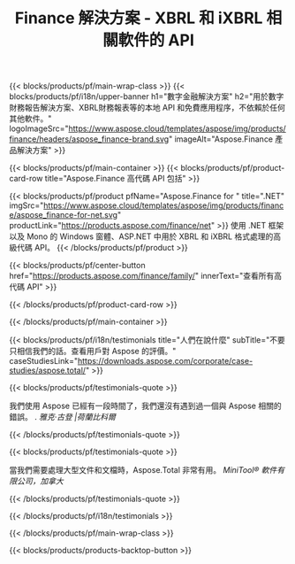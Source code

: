 ﻿---
title: Finance 解決方案 - XBRL 和 iXBRL 相關軟件的 API 
weight: 30
url: /zh-hant/
description: 用於處理可擴展業務報告語言 XBRL 和 iXBRL 格式的高代碼 API 和免費應用程序以創建合併財務報表等
---
{{< blocks/products/pf/main-wrap-class >}}
{{< blocks/products/pf/i18n/upper-banner h1="數字金融解決方案" h2="用於數字財務報告解決方案、XBRL財務報表等的本地 API 和免費應用程序，不依賴於任何其他軟件。" logoImageSrc="https://www.aspose.cloud/templates/aspose/img/products/finance/headers/aspose_finance-brand.svg" imageAlt="Aspose.Finance 產品解決方案" >}}

{{< blocks/products/pf/main-container >}}
{{< blocks/products/pf/product-card-row title="Aspose.Finance 高代碼 API 包括" >}}

{{< blocks/products/pf/product pfName="Aspose.Finance for " title=".NET" imgSrc="https://www.aspose.cloud/templates/aspose/img/products/finance/aspose_finance-for-net.svg" productLink="https://products.aspose.com/finance/net" >}}
使用 .NET 框架以及 Mono 的 Windows 窗體、ASP.NET 中用於 XBRL 和 iXBRL 格式處理的高級代碼 API。
{{< /blocks/products/pf/product >}}

{{< blocks/products/pf/center-button href="https://products.aspose.com/finance/family/" innerText="查看所有高代碼 API" >}}

{{< /blocks/products/pf/product-card-row >}}

{{< /blocks/products/pf/main-container >}}

{{< blocks/products/pf/i18n/testimonials title="人們在說什麼" subTitle="不要只相信我們的話。查看用戶對 Aspose 的評價。" caseStudiesLink="https://downloads.aspose.com/corporate/case-studies/aspose.total/" >}}

{{< blocks/products/pf/testimonials-quote >}}
<p class="first">
 我們使用 Aspose 已經有一段時間了，我們還沒有遇到過一個與 Aspose 相關的錯誤。 .
 <em>
  雅克·古登 |荷蘭比科爾
 </em>
</p>

{{< /blocks/products/pf/testimonials-quote >}}

{{< blocks/products/pf/testimonials-quote >}}
<p class="second">
 當我們需要處理大型文件和文檔時，Aspose.Total 非常有用。
 <em>
  MiniTool® 軟件有限公司，加拿大
 </em>
</p>

{{< /blocks/products/pf/testimonials-quote >}}

{{< /blocks/products/pf/i18n/testimonials >}}

{{< /blocks/products/pf/main-wrap-class >}}

{{< blocks/products/products-backtop-button >}}